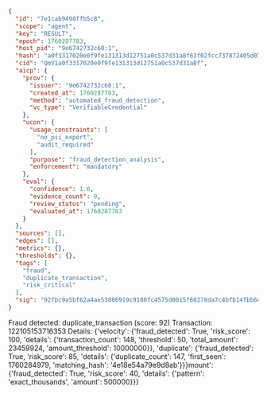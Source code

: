 ```json
{
  "id": "7e1cab9498ffb5c8",
  "scope": "agent",
  "key": "RESULT",
  "epoch": 1760287783,
  "host_pid": "9e6742732c60:1",
  "hash": "a0f3317020e0f9fe131313d12751a0c537d31a8f63f02fcc737872405d07cd54",
  "cid": "QmV1a0f3317020e0f9fe131313d12751a0c537d31a8f",
  "aicp": {
    "prov": {
      "issuer": "9e6742732c60:1",
      "created_at": 1760287783,
      "method": "automated_fraud_detection",
      "vc_type": "VerifiableCredential"
    },
    "ucon": {
      "usage_constraints": [
        "no_pii_export",
        "audit_required"
      ],
      "purpose": "fraud_detection_analysis",
      "enforcement": "mandatory"
    },
    "eval": {
      "confidence": 1.0,
      "evidence_count": 0,
      "review_status": "pending",
      "evaluated_at": 1760287783
    }
  },
  "sources": [],
  "edges": [],
  "metrics": {},
  "thresholds": {},
  "tags": [
    "fraud",
    "duplicate_transaction",
    "risk_critical"
  ],
  "sig": "92fbc9a5bf62a4ae53886919c9180fc4575d0015f60278da7c4bfb14fbb64dca"
}
```

Fraud detected: duplicate_transaction (score: 92)
Transaction: 122105153716353
Details: {'velocity': {'fraud_detected': True, 'risk_score': 100, 'details': {'transaction_count': 148, 'threshold': 50, 'total_amount': 23459924, 'amount_threshold': 10000000}}, 'duplicate': {'fraud_detected': True, 'risk_score': 85, 'details': {'duplicate_count': 147, 'first_seen': 1760284979, 'matching_hash': '4e18e54a79e9d8ab'}}}mount': {'fraud_detected': True, 'risk_score': 40, 'details': {'pattern': 'exact_thousands', 'amount': 500000}}}